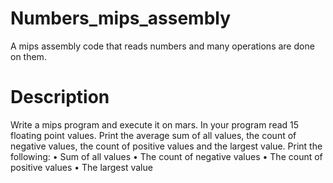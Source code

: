 # Numbers_mips_assembly
A mips assembly code that reads numbers and many operations are done on them.

# Description
Write a mips program and execute it on mars. In your program read 15 floating point values.
Print the average sum of all values, the count of negative values, the count of positive values and the largest value.
Print the following:
• Sum of all values
• The count of negative values
• The count of positive values
• The largest value